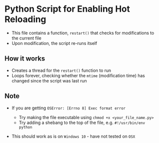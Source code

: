 # Python Script for Enabling Hot Reloading

- This file contains a function, `restart()` that checks for modifications to the current file
- Upon modification, the script re-runs itself



## How it works

- Creates a thread for the `restart()` function to run
- Loops forever, checking whether the `mtime` (modification time) has changed since the script was last run



## Note

- If you are getting `OSError: [Errno 8] Exec format error`
  - Try making the file executable using `chmod +x <your_file_name.py>`
  - Try adding a shebang to the top of the file, e.g. `#!/usr/bin/env python`

- This should work as is on `Windows 10` - have not tested on `OSX`